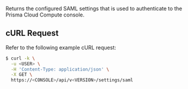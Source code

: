 Returns the configured SAML settings that is used to authenticate to the Prisma Cloud Compute console.

## cURL Request

Refer to the following example cURL request:

```bash
$ curl -k \
  -u <USER> \
  -H 'Content-Type: application/json' \
  -X GET \
  https://<CONSOLE>/api/v<VERSION>/settings/saml
```
